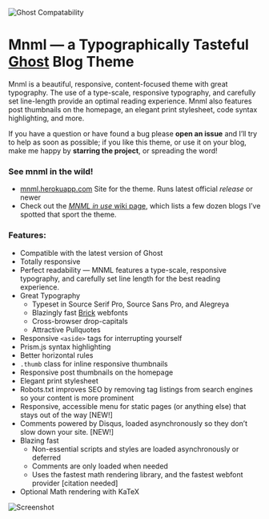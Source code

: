 ![Ghost Compatability](http://img.shields.io/badge/Compatible%20with%20Ghost-v0.11.x-brightgreen.svg)

# Mnml — a Typographically Tasteful [Ghost](http://github.com/tryghost/ghost/) Blog Theme

Mnml is a beautiful, responsive, content-focused theme with great typography. The use of a type-scale, responsive typography, and carefully set line-length provide an optimal reading experience. Mnml also features post thumbnails on the homepage, an elegant print stylesheet, code syntax highlighting, and more.

<!-- **Note: MNML is far from dead: although there hasn’t been been much activity in this repo, over 300 secret commits have been made as MNML metamorphizes into an completely new, completely amazing Ghost blog theme — Laminim. Watch this repo for Laminim’s launch! ** -->

If you have a question or have found a bug please **open an issue** and I’ll try to help as soon as possible; if you like this theme, or use it on your blog, make me happy by **starring the project**, or spreading the word!

### See mnml in the wild!
- [mnml.herokuapp.com](http://mnml.herokuapp.com) Site for the theme. Runs latest official *release* or newer
- Check out the [*MNML in use* wiki page](https://github.com/curiositry/mnml-ghost-theme/wiki/The-Mnml-Ghost-Theme-in-Use), which lists a few dozen blogs I’ve spotted that sport the theme.

### Features:

- Compatible with the latest version of Ghost
- Totally responsive
- Perfect readability — MNML features a type-scale, responsive typography, and carefully set line length for the best reading experience.
- Great Typography
  - Typeset in Source Serif Pro, Source Sans Pro, and Alegreya
  - Blazingly fast [Brick](http://brick.im) webfonts
  - Cross-browser drop-capitals
  - Attractive Pullquotes
- Responsive `<aside>` tags for interrupting yourself
- Prism.js syntax highlighting
- Better horizontal rules
- `.thumb` class for inline responsive thumbnails
- Responsive post thumbnails on the homepage
- Elegant print stylesheet
- Robots.txt improves SEO by removing tag listings from search engines so your content is more prominent
- Responsive, accessible menu for static pages (or anything else) that stays out of the way [NEW!]
- Comments powered by Disqus, loaded asynchronously so they don’t slow down your site. [NEW!]
- Blazing fast
  <!-- - ~~Thumbnails are resized automatically with Firesize.~~ Firesize shut down unexpectedly, and I am still looking for a replacement. -->
  - Non-essential scripts and styles are loaded asynchronously or deferred
  - Comments are only loaded when needed
  - Uses the fastest math rendering library, and the fastest webfont provider [citation needed]
- Optional Math rendering with KaTeX

![Screenshot](http://cdn.autodidacts.io/img/mnml/mnml-v3.5.0.png)

